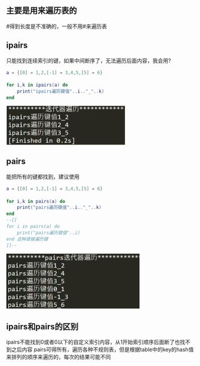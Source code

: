 ## 主要是用来遍历表的
\#得到长度是不准确的，一般不用#来遍历表
## ipairs
只能找到连续索引的键，如果中间断序了，无法遍历后面内容，我会用?
```lua
a = {[0] = 1,2,[-1] = 3,4,5,[5] = 6}

for i,k in ipairs(a) do
	print("ipairs遍历键值"..i.."_"..k)
end
```
![](../../../img/beishang20250303225450310.png)
## pairs
能把所有的键都找到，建议使用
```lua
a = {[0] = 1,2,[-1] = 3,4,5,[5] = 6}

for i,k in pairs(a) do
	print("pairs遍历键值"..i.."_"..k)
end
--[[
for i in pairs(a) do
	print("pairs遍历键值"..i)
end 这种直接遍历键
]]--
```
![](../../../img/beishang20250303225907101.png)
## ipairs和pairs的区别
ipairs不能找到0或者0以下的自定义索引内容，从1开始索引顺序后面断了也找不到之后内容
pairs可得所有，遍历各种不规则表，但是根据table中的key的hash值来排列的顺序来遍历的，每次的结果可能不同